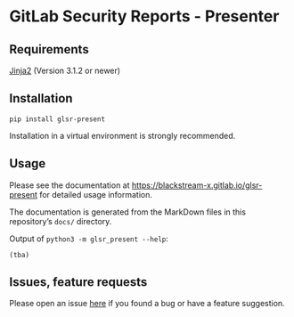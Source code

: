 # GitLab Security Reports - Presenter


## Requirements

[Jinja2](https://pypi.org/project/Jinja2/) (Version 3.1.2 or newer)


## Installation

```
pip install glsr-present
```

Installation in a virtual environment is strongly recommended.


## Usage

Please see the documentation at <https://blackstream-x.gitlab.io/glsr-present>
for detailed usage information.

The documentation is generated from the MarkDown files
in this repository’s `docs/` directory.

Output of `python3 -m glsr_present --help`:

```
(tba)
```

## Issues, feature requests

Please open an issue [here](https://gitlab.com/blackstream-x/python-dryjq/-/issues)
if you found a bug or have a feature suggestion.

